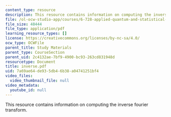 ```yaml
---
content_type: resource
description: This resource contains information on computing the inverse fourier transform.
file: /ol-ocw-studio-app/courses/6-728-applied-quantum-and-statistical-physics-fall-2006/7a69ae64de935db46b38a04741251bf4_inverse.pdf
file_size: 48444
file_type: application/pdf
learning_resource_types: []
license: https://creativecommons.org/licenses/by-nc-sa/4.0/
ocw_type: OCWFile
parent_title: Study Materials
parent_type: CourseSection
parent_uid: 2c4132ae-7bf9-4900-bc93-263cd831948d
resourcetype: Document
title: inverse.pdf
uid: 7a69ae64-de93-5db4-6b38-a04741251bf4
video_files:
  video_thumbnail_file: null
video_metadata:
  youtube_id: null
---
```

This resource contains information on computing the inverse fourier transform.